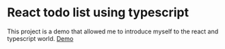 # React todo list using typescript

This project is a demo that allowed me to introduce myself to the react and typescript world. [Demo](https://simone98dm.github.io/react-todo/)

